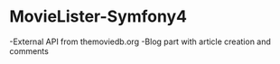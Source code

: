 # MovieLister-Symfony4

-External API from themoviedb.org
-Blog part with article creation and comments
